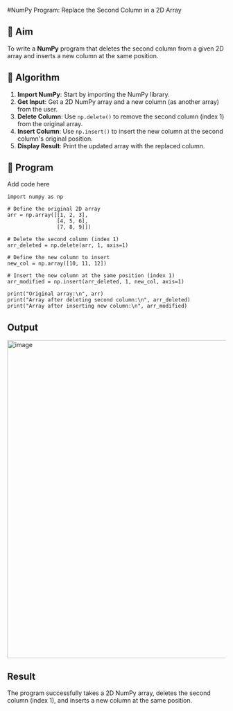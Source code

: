 #NumPy Program: Replace the Second Column in a 2D Array

## 🎯 Aim
To write a **NumPy** program that deletes the second column from a given 2D array and inserts a new column at the same position.

## 🧠 Algorithm
1. **Import NumPy**: Start by importing the NumPy library.
2. **Get Input**: Get a 2D NumPy array and a new column (as another array) from the user.
3. **Delete Column**: Use `np.delete()` to remove the second column (index 1) from the original array.
4. **Insert Column**: Use `np.insert()` to insert the new column at the second column's original position.
5. **Display Result**: Print the updated array with the replaced column.

## 🧾 Program
Add code here
```
import numpy as np

# Define the original 2D array
arr = np.array([[1, 2, 3],
                [4, 5, 6],
                [7, 8, 9]])

# Delete the second column (index 1)
arr_deleted = np.delete(arr, 1, axis=1)

# Define the new column to insert
new_col = np.array([10, 11, 12])

# Insert the new column at the same position (index 1)
arr_modified = np.insert(arr_deleted, 1, new_col, axis=1)

print("Original array:\n", arr)
print("Array after deleting second column:\n", arr_deleted)
print("Array after inserting new column:\n", arr_modified)

```

## Output
<img width="1273" height="734" alt="image" src="https://github.com/user-attachments/assets/c167a247-854c-4591-890c-e179431aed28" />


## Result
The program successfully takes a 2D NumPy array, deletes the second column (index 1), and inserts a new column at the same position.
